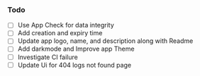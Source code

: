 ### Todo

- [ ] Use App Check for data integrity
- [ ] Add creation and expiry time
- [ ] Update app logo, name, and description along with Readme
- [ ] Add darkmode and Improve app Theme
- [ ] Investigate CI failure
- [ ] Update Ui for 404 logs not found page
